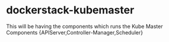 # dockerstack-kubemaster
This will be having the components which runs the Kube Master Components {APIServer,Controller-Manager,Scheduler}
